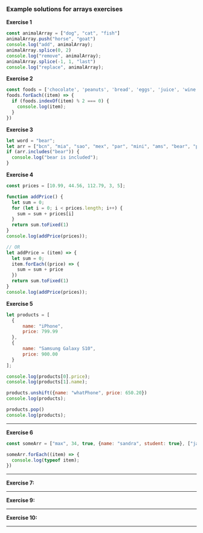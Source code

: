 ### Example solutions for arrays exercises

**Exercise 1**  
```js
const animalArray = ["dog", "cat", "fish"]
animalArray.push("horse", "goat")
console.log("add", animalArray);
animalArray.splice(0, 2)
console.log("remove", animalArray);
animalArray.splice(-1, 1, "last")
console.log("replace", animalArray);

```

**Exercise 2**  
```js
const foods = ['chocolate', 'peanuts', 'bread', 'eggs', 'juice', 'wine']
foods.forEach((item) => {
  if (foods.indexOf(item) % 2 === 0) {
    console.log(item);
  }
})
```

**Exercise 3**  
```js
let word = "bear";
let arr = ["bcn", "mia", "sao", "mex", "par", "mini", "ams", "bear", "paris", "lis", "mad"];
if (arr.includes("bear")) {
  console.log("bear is included");
}
```

**Exercise 4**  
```js
const prices = [10.99, 44.56, 112.79, 3, 5];

function addPrice() {
  let sum = 0;
  for (let i = 0; i < prices.length; i++) {
    sum = sum + prices[i]
  }
  return sum.toFixed(1)
}
console.log(addPrice(prices));

// OR
let addPrice = (item) => {
  let sum = 0;
  item.forEach((price) => {
    sum = sum + price
  })
  return sum.toFixed(1)
}
console.log(addPrice(prices));
```


**Exercise 5**  
```js
let products = [
  {
      name: "iPhone",
      price: 799.99
  },
  {
      name: "Samsung Galaxy S10",
      price: 900.00
  }
];

console.log(products[0].price);
console.log(products[1].name);

products.unshift({name: "whatPhone", price: 650.20})
console.log(products);

products.pop()
console.log(products);

```
---

**Exercise 6**  
```js
const someArr = ["max", 34, true, {name: "sandra", student: true}, ["javascript", "mongodb", "react"]];

someArr.forEach((item) => {
  console.log(typeof item);
})

```
---

**Exercise 7:**  
 
---

**Exercise 9:**  
 
---

**Exercise 10:**  


---